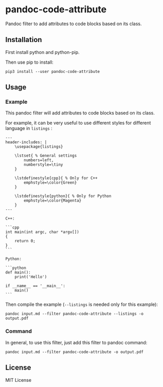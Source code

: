 # pandoc-code-attribute

Pandoc filter to add attributes to code blocks based on its class.


## Installation

First install python and python-pip.

Then use pip to install:

```
pip3 install --user pandoc-code-attribute
```


## Usage

### Example

This pandoc filter will add attributes to code blocks based on its class.

For example, it can be very useful to use different styles for different language in `listings` :

	---
	header-includes: |
		\usepackage{listings}
		
		\lstset{ % General settings
			numbers=left,
			numberstyle=\tiny
		}

		\lstdefinestyle{cpp}{ % Only for C++
			emphstyle=\color{Green}
		}

		\lstdefinestyle{python}{ % Only for Python
			emphstyle=\color{Magenta}
		}
	---

	C++:

	```cpp
	int main(int argc, char *argv[])
	{
		return 0;
	}
	```

	Python:

	```python
	def main():
		print('Hello')

	if __name__ == '__main__':
		main()
	```

Then compile the example (`--listings` is needed only for this example):

```
pandoc input.md --filter pandoc-code-attribute --listings -o output.pdf
```


### Command

In general, to use this filter, just add this filter to pandoc command:

```
pandoc input.md --filter pandoc-code-attribute -o output.pdf
```



## License

MIT License

